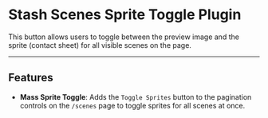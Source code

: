 # Stash Scenes Sprite Toggle Plugin

This button allows users to toggle between the preview image and the sprite (contact sheet) for all visible scenes on the page.

---

## Features

- **Mass Sprite Toggle**: Adds the `Toggle Sprites` button to the pagination controls on the `/scenes` page to toggle sprites for all scenes at once.
